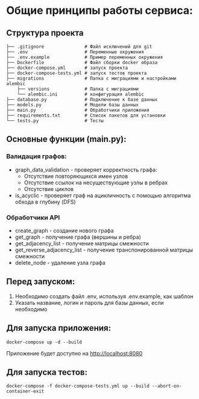 # Общие принципы работы сервиса:

## Структура проекта

```
├── .gitignore               # Файл исключений для git
├── .env                     # Переменные окружения
├── .env.example             # Пример переменных окружения
├── Dockerfile               # Файл сборки docker образа
├── docker-compose.yml       # запуск проекта
├── docker-compose-tests.yml # запуск тестов проекта
├── migrations               # Папка с миграциями и настройками alembic
    ├── versions             # Папка с миграциями
    └── alembic.ini          # конфигурация alembic
├── database.py              # Подключение к базе данных
├── models.py                # Модели базы данных
├── main.py                  # Обработчики приложения
├── requirements.txt         # Список пакетов для установки
└── tests.py                 # Тесты
```


## Основные функции (main.py):
### Валидация графов:

 - graph_data_validation - проверяет корректность графа:
   - Отсутствие повторяющихся имен узлов
   - Отсутствие ссылок на несуществующие узлы в ребрах
   - Отсутствие циклов
 - is_acyclic - проверяет граф на ацикличность с помощью алгоритма обхода в глубину (DFS)

### Обработчики API
 - create_graph - создание нового графа
 - get_graph - получение графа (вершины и ребра)
 - get_adjacency_list - получение матрицы смежности
 - get_reverse_adjacency_list - получение транспонированной матрицы смежности
 - delete_node - удаление узла графа

## Перед запуском:
1. Необходимо создать файл .env, используя .env.example, как шаблон
2. Указать название, логин и пароль для базы данных, если необходимо

## Для запуска приложения:
```commandline
docker-compose up -d --build
```

Приложение будет доступно на [http://localhost:8080](http://localhost:8080)

## Для запуска тестов:
```commandline
docker-compose -f docker-compose-tests.yml up --build --abort-on-container-exit
```



